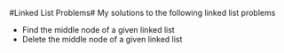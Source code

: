 #Linked List Problems#
My solutions to the following linked list problems
* Find the middle node of a given linked list
* Delete the middle node of a given linked list
